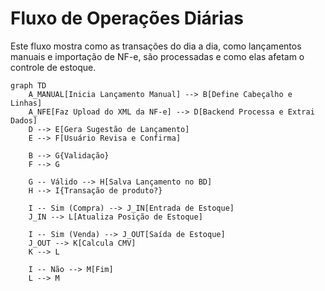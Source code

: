 # Fluxo de Operações Diárias

Este fluxo mostra como as transações do dia a dia, como lançamentos manuais e importação de NF-e, são processadas e como elas afetam o controle de estoque.

```mermaid
graph TD
    A_MANUAL[Inicia Lançamento Manual] --> B[Define Cabeçalho e Linhas]
    A_NFE[Faz Upload do XML da NF-e] --> D[Backend Processa e Extrai Dados]
    D --> E[Gera Sugestão de Lançamento]
    E --> F[Usuário Revisa e Confirma]

    B --> G{Validação}
    F --> G

    G -- Válido --> H[Salva Lançamento no BD]
    H --> I{Transação de produto?}
    
    I -- Sim (Compra) --> J_IN[Entrada de Estoque]
    J_IN --> L[Atualiza Posição de Estoque]

    I -- Sim (Venda) --> J_OUT[Saída de Estoque]
    J_OUT --> K[Calcula CMV]
    K --> L

    I -- Não --> M[Fim]
    L --> M
```
